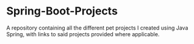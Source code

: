# Spring-Boot-Projects
A repository containing all the different pet projects I created using Java Spring, with links to said projects provided where applicable.
